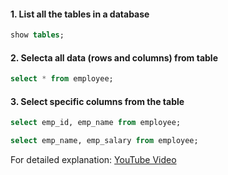 #### 1. List all the tables in a database
``` sql
show tables;
```

#### 2. Selecta all data (rows and columns) from table
```sql
select * from employee;
```

#### 3. Select specific columns from the table
```sql
select emp_id, emp_name from employee;

select emp_name, emp_salary from employee;
```

For detailed explanation: [YouTube Video](https://www.youtube.com/watch?v=5Dy5Yl3fTGg&list=PL53IeEJJLQl3xIzMPqA7lApebsB-UqtNB&index=10)
